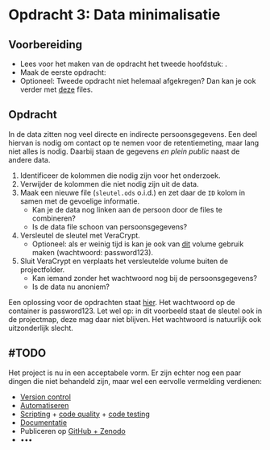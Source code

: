 # Opdracht 3: Data minimalisatie 

## Voorbereiding

- Lees voor het maken van de opdracht het tweede hoofdstuk: [](../chapters/3_data_minimalisatie.md).
- Maak de eerste opdracht: [](2_data_organisatie_opdracht.md)
- Optioneel: Tweede opdracht niet helemaal afgekregen? Dan kan je ook verder met [deze](https://gitlab.com/Rickdkk/messy-example-project/-/raw/main/wheelchair_sprints2.zip) files.

## Opdracht <i class="fab fa-accessible-icon"></i>

In de data zitten nog veel directe en indirecte persoonsgegevens. Een deel hiervan is nodig om contact op te nemen voor
de retentiemeting, maar lang niet alles is nodig. Daarbij staan de gegevens *en plein public* naast de andere data.

1. Identificeer de kolommen die nodig zijn voor het onderzoek.
1. Verwijder de kolommen die niet nodig zijn uit de data.
1. Maak een nieuwe file (`sleutel.ods` o.i.d.) en zet daar de `ID` kolom in samen met de gevoelige informatie.
    - Kan je de data nog linken aan de persoon door de files te combineren?
    - Is de data file schoon van persoonsgegevens?
1. Versleutel de sleutel met VeraCrypt.
    - Optioneel: als er weinig tijd is kan je ook van [dit](https://gitlab.com/Rickdkk/messy-example-project/-/raw/main/container) 
      volume gebruik maken (wachtwoord: password123).
1. Sluit VeraCrypt en verplaats het versleutelde volume buiten de projectfolder.
    - Kan iemand zonder het wachtwoord nog bij de persoonsgegevens?
    - Is de data nu anoniem?
   
Een oplossing voor de opdrachten staat [hier](https://gitlab.com/Rickdkk/messy-example-project/-/raw/main/wheelchair_sprints3.zip).
Het wachtwoord op de container is password123. 
Let wel op: in dit voorbeeld staat de sleutel ook in de projectmap, deze mag daar niet blijven. Het wachtwoord is natuurlijk
ook uitzonderlijk slecht.

## #TODO

Het project is nu in een acceptabele vorm. Er zijn echter nog een paar dingen die niet behandeld zijn, maar wel een 
eervolle vermelding verdienen:
- [Version control](https://swcarpentry.github.io/git-novice/)
- [Automatiseren](https://the-turing-way.netlify.app/reproducible-research/make.html)
- [Scripting](https://guide.esciencecenter.nl/#/best_practices/language_guides/languages_overview) + 
  [code quality](https://the-turing-way.netlify.app/reproducible-research/code-quality.html) + 
  [code testing](https://the-turing-way.netlify.app/reproducible-research/testing.html)  
- [Documentatie](https://ddialliance.org/training/getting-started-new-content/create-a-codebook)
- Publiceren op [GitHub + Zenodo](https://guides.github.com/activities/citable-code/)
- •••
